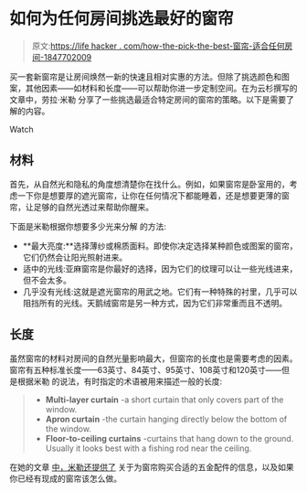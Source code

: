 # 如何为任何房间挑选最好的窗帘

> 原文:[https://life hacker . com/how-the-pick-the-best-窗帘-适合任何房间-1847702009](https://lifehacker.com/how-the-pick-the-best-curtains-for-any-room-1847702009)

买一套新窗帘是让房间焕然一新的快速且相对实惠的方法。但除了挑选颜色和图案，其他因素——如材料和长度——可以帮助你进一步定制空间。在为云杉撰写的文章中，劳拉·米勒 分享了一些挑选最适合特定房间的窗帘的策略。以下是需要了解的内容。

Watch

## 材料

首先，从自然光和隐私的角度想清楚你在找什么。例如，如果窗帘是卧室用的，考虑一下你是想要厚的遮光窗帘，让你在任何情况下都能睡着，还是想要更薄的窗帘，让足够的自然光透过来帮助你醒来。

下面是米勒根据你想要多少光来分解 的方法:

*   **最大亮度:**选择薄纱或棉质面料。即使你决定选择某种颜色或图案的窗帘，它们仍然会让阳光照射进来。
*   适中的光线:亚麻窗帘是你最好的选择，因为它们的纹理可以让一些光线进来，但不会太多。
*   几乎没有光线:这就是遮光窗帘的用武之地。它们有一种特殊的衬里，几乎可以阻挡所有的光线。天鹅绒窗帘是另一种方式，因为它们非常重而且不透明。

## 长度

虽然窗帘的材料对房间的自然光量影响最大，但窗帘的长度也是需要考虑的因素。窗帘有五种标准长度——63英寸、84英寸、95英寸、108英寸和120英寸——但是根据米勒 的说法，有时指定的术语被用来描述一般的长度:

> *   **Multi-layer curtain** -a short curtain that only covers part of the window.
> *   **Apron curtain** -the curtain hanging directly below the bottom of the window.
> *   **Floor-to-ceiling curtains** -curtains that hang down to the ground. Usually it looks best with a fishing rod near the ceiling.

在她的文章 [中，米勒还提供了](https://www.thespruce.com/how-to-choose-curtains-5089323) 关于为窗帘购买合适的五金配件的信息，以及如果你已经有现成的窗帘该怎么做。